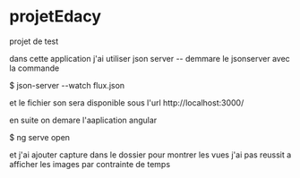 # projetEdacy
projet de test

dans cette application j'ai utiliser json server
-- demmare le jsonserver
 avec la commande

$ json-server --watch flux.json

et le fichier son  sera disponible sous l'url http://localhost:3000/
 
 en suite on demare l'aaplication angular 

$ ng serve open 

et j'ai ajouter capture dans le dossier pour montrer les vues
j'ai pas reussit a afficher les images par contrainte de temps